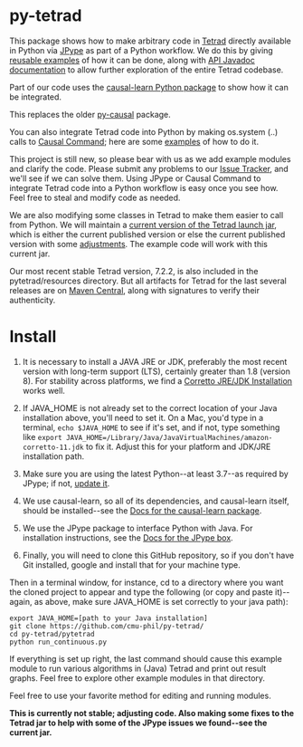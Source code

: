 
# py-tetrad

This package shows how to make arbitrary code in [Tetrad](https://github.com/cmu-phil/tetrad) directly available in Python via [JPype](https://github.com/jpype-project/jpype) as part of a Python workflow. We do this by giving [reusable examples](https://github.com/cmu-phil/py-tetrad/tree/main/pytetrad) of how it can be done, along with [API Javadoc documentation](https://www.phil.cmu.edu/tetrad-javadocs/7.2.2/lib/) to allow further exploration of the entire Tetrad codebase.

Part of our code uses the [causal-learn Python package](https://github.com/py-why/causal-learn) to show how it can be integrated.
 
This replaces the older [py-causal](https://github.com/bd2kccd/py-causal) package.

You can also integrate Tetrad code into Python by making os.system (..) calls to [Causal Command](https://github.com/bd2kccd/causal-cmd); here are some [examples](https://github.com/cmu-phil/algocompy/blob/main/old/causalcmd/tetrad_cmd_algs.py) of how to do it.

This project is still new, so please bear with us as we add example modules and clarify the code. Please submit any problems to our [Issue Tracker](https://github.com/cmu-phil/py-tetrad/issues), and we'll see if we can solve them. Using JPype or Causal Command to integrate Tetrad code into a Python workflow is easy once you see how. Feel free to steal and modify code as needed.

We are also modifying some classes in Tetrad to make them easier to call from Python. We will maintain a [current version of the Tetrad launch jar](https://github.com/cmu-phil/py-tetrad/tree/main/pytetrad/resources), which is either the current published version or else the current published version with some [adjustments](https://github.com/cmu-phil/tetrad/wiki/Forthcoming-fixes). The example code will work with this current jar.

Our most recent stable Tetrad version, 7.2.2, is also included in the pytetrad/resources directory. But all artifacts for Tetrad for the last several releases are on [Maven Central](https://s01.oss.sonatype.org/content/repositories/releases/io/github/cmu-phil/), along with signatures to verify their authenticity.

# Install

1. It is necessary to install a JAVA JRE or JDK, preferably the most recent version with long-term support (LTS), certainly greater than 1.8 (version 8). For stability across platforms, we find a [Corretto JRE/JDK Installation](https://aws.amazon.com/corretto/?filtered-posts.sort-by=item.additionalFields.createdDate&filtered-posts.sort-order=desc) works well. 


1. If JAVA_HOME is not already set to the correct location of your Java installation above, you'll need to set it. On a Mac, you'd type in a terminal, `echo $JAVA_HOME` to see if it's set, and if not, type something like `export JAVA_HOME=/Library/Java/JavaVirtualMachines/amazon-corretto-11.jdk` to fix it. Adjust this for your platform and JDK/JRE installation path.

1. Make sure you are using the latest Python--at least 3.7--as required by JPype; if not, [update it](https://www.pythoncentral.io/how-to-update-python/). 

1. We use causal-learn, so all of its dependencies, and causal-learn itself, should be installed--see the [Docs for the causal-learn package](https://causal-learn.readthedocs.io/en/latest/).

1. We use the JPype package to interface Python with Java. For installation instructions, see the [Docs for the JPype box](https://jpype.readthedocs.io/en/latest/).

1. Finally, you will need to clone this GitHub repository, so if you don't have Git installed, google and install that for your machine type.

Then in a terminal window, for instance, cd to a directory where you want the cloned project to appear and type the following (or copy and paste it)--again, as above, make sure JAVA_HOME is set correctly to your java path):
    
```   
export JAVA_HOME=[path to your Java installation]
git clone https://github.com/cmu-phil/py-tetrad/
cd py-tetrad/pytetrad
python run_continuous.py
```

If everything is set up right, the last command should cause this example module to run various algorithms in (Java) Tetrad and print out result graphs. Feel free to explore other example modules in that directory.

Feel free to use your favorite method for editing and running modules.

**This is currently not stable; adjusting code. Also making some fixes to the Tetrad jar to help with some of the JPype issues we found--see the current jar.**
